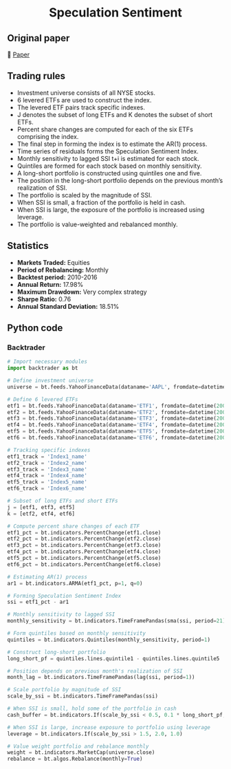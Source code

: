<div align="center">
  <h1>Speculation Sentiment</h1>
</div>

## Original paper

📕 [Paper](https://papers.ssrn.com/sol3/papers.cfm?abstract_id=3063551)

## Trading rules

- Investment universe consists of all NYSE stocks.
- 6 levered ETFs are used to construct the index.
- The levered ETF pairs track specific indexes.
- J denotes the subset of long ETFs and K denotes the subset of short ETFs.
- Percent share changes are computed for each of the six ETFs comprising the index.
- The final step in forming the index is to estimate the AR(1) process.
- Time series of residuals forms the Speculation Sentiment Index.
- Monthly sensitivity to lagged SSI t+i is estimated for each stock.
- Quintiles are formed for each stock based on monthly sensitivity.
- A long-short portfolio is constructed using quintiles one and five.
- The position in the long-short portfolio depends on the previous month’s realization of SSI.
- The portfolio is scaled by the magnitude of SSI.
- When SSI is small, a fraction of the portfolio is held in cash.
- When SSI is large, the exposure of the portfolio is increased using leverage.
- The portfolio is value-weighted and rebalanced monthly.

## Statistics

- **Markets Traded:** Equities
- **Period of Rebalancing:** Monthly
- **Backtest period:** 2010-2016
- **Annual Return:** 17.98%
- **Maximum Drawdown:** Very complex strategy
- **Sharpe Ratio:** 0.76
- **Annual Standard Deviation:** 18.51%

## Python code

### Backtrader

```python
# Import necessary modules
import backtrader as bt

# Define investment universe
universe = bt.feeds.YahooFinanceData(dataname='AAPL', fromdate=datetime(2000,1,1), todate=datetime(2021,12,31))

# Define 6 levered ETFs
etf1 = bt.feeds.YahooFinanceData(dataname='ETF1', fromdate=datetime(2000,1,1), todate=datetime(2021,12,31))
etf2 = bt.feeds.YahooFinanceData(dataname='ETF2', fromdate=datetime(2000,1,1), todate=datetime(2021,12,31))
etf3 = bt.feeds.YahooFinanceData(dataname='ETF3', fromdate=datetime(2000,1,1), todate=datetime(2021,12,31))
etf4 = bt.feeds.YahooFinanceData(dataname='ETF4', fromdate=datetime(2000,1,1), todate=datetime(2021,12,31))
etf5 = bt.feeds.YahooFinanceData(dataname='ETF5', fromdate=datetime(2000,1,1), todate=datetime(2021,12,31))
etf6 = bt.feeds.YahooFinanceData(dataname='ETF6', fromdate=datetime(2000,1,1), todate=datetime(2021,12,31))

# Tracking specific indexes
etf1_track = 'Index1_name'
etf2_track = 'Index2_name'
etf3_track = 'Index3_name'
etf4_track = 'Index4_name'
etf5_track = 'Index5_name'
etf6_track = 'Index6_name'

# Subset of long ETFs and short ETFs
j = [etf1, etf3, etf5]
k = [etf2, etf4, etf6]

# Compute percent share changes of each ETF
etf1_pct = bt.indicators.PercentChange(etf1.close)
etf2_pct = bt.indicators.PercentChange(etf2.close)
etf3_pct = bt.indicators.PercentChange(etf3.close)
etf4_pct = bt.indicators.PercentChange(etf4.close)
etf5_pct = bt.indicators.PercentChange(etf5.close)
etf6_pct = bt.indicators.PercentChange(etf6.close)

# Estimating AR(1) process
ar1 = bt.indicators.ARMA(etf1_pct, p=1, q=0)

# Forming Speculation Sentiment Index
ssi = etf1_pct - ar1

# Monthly sensitivity to lagged SSI
monthly_sensitivity = bt.indicators.TimeFramePandas(sma(ssi, period=21))

# Form quintiles based on monthly sensitivity
quintiles = bt.indicators.Quintiles(monthly_sensitivity, period=1)

# Construct long-short portfolio
long_short_pf = quintiles.lines.quintile1 - quintiles.lines.quintile5

# Position depends on previous month's realization of SSI
month_lag = bt.indicators.TimeFramePandas(lag(ssi, period=1))

# Scale portfolio by magnitude of SSI
scale_by_ssi = bt.indicators.TimeFramePandas(ssi)

# When SSI is small, hold some of the portfolio in cash
cash_buffer = bt.indicators.If(scale_by_ssi < 0.5, 0.1 * long_short_pf, 0)

# When SSI is large, increase exposure to portfolio using leverage
leverage = bt.indicators.If(scale_by_ssi > 1.5, 2.0, 1.0)

# Value weight portfolio and rebalance monthly
weight = bt.indicators.MarketCap(universe.close)
rebalance = bt.algos.Rebalance(monthly=True)
```